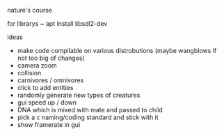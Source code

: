 nature's course

for librarys ~
apt install libsdl2-dev

ideas
- make code compilable on various distrobutions (maybe wangblows if not too big of changes)
- camera zoom
- collision
- carnivores / omnivores
- click to add entities
- randomly generate new types of creatures
- gui speed up / down
- DNA which is mixed with mate and passed to child
- pick a c naming/coding standard and stick with it
- show framerate in gui
